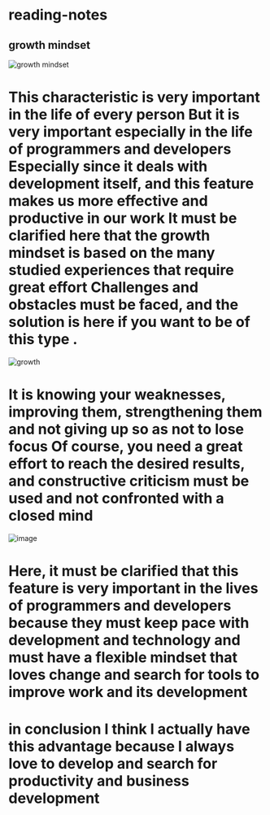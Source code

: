 # reading-notes
## growth mindset







![growth mindset](https://thetalentinstitute.imgix.net/assets/img/blog/wouter-blog.png?auto=compress%2Cformat&crop=focalpoint&fit=crop&fp-x=0.5&fp-y=0.5&h=531.5625&q=80&w=945&s=222d9cc565e7ee7a3e343cf11038b026)



# This characteristic is very important in the life of every person But it is very important especially in the life of programmers and developers Especially since it deals with development itself, and this feature makes us more effective and productive in our work It must be clarified here that the growth mindset is based on the many studied experiences that require great effort Challenges and obstacles must be faced, and the solution is here if you want to be of this type .
![growth](https://storage.googleapis.com/proudcity/elgl/uploads/2020/08/growth-mindset-brain.png)
#
# It is knowing your weaknesses, improving them, strengthening them and not giving up so as not to lose focus Of course, you need a great effort to reach the desired results, and constructive criticism must be used and not confronted with a closed mind
![image](https://miro.medium.com/max/1200/1*TtlqcGNhwGaF0mOfsQJrOg.jpeg)

# Here, it must be clarified that this feature is very important in the lives of programmers and developers because they must keep pace with development and technology and must have a flexible mindset that loves change and search for tools to improve work and its development
#
# in conclusion I think I actually have this advantage because I always love to develop and search for productivity and business development
